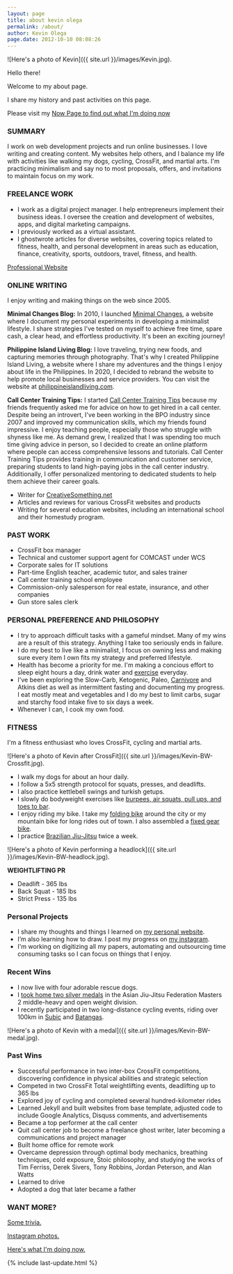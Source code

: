 ```yaml
---
layout: page
title: about kevin olega
permalink: /about/
author: Kevin Olega
page.date: 2012-10-10 08:08:26
---
```

![Here's a photo of Kevin]({{ site.url }}/images/Kevin.jpg).

Hello there!

Welcome to my about page.

I share my history and past activities on this page.

Please visit my [Now Page to find out what I'm doing now](https://olega.org/now)

### SUMMARY

I work on web development projects and run online businesses. I love writing and creating content. My websites help others, and I balance my life with activities like walking my dogs, cycling, CrossFit, and martial arts. I'm practicing minimalism and say no to most proposals, offers, and invitations to maintain focus on my work.

### FREELANCE WORK

* I work as a digital project manager. I help entrepreneurs implement their business ideas. I oversee the creation and development of websites, apps, and digital marketing campaigns. 
* I previously worked as a virtual assistant.
* I ghostwrote articles for diverse websites, covering topics related to fitness, health, and personal development in areas such as education, finance, creativity, sports, outdoors, travel, fitness, and health.

[Professional Website](https://kevinolega.com/xp)

### ONLINE WRITING

I enjoy writing and making things on the web since 2005.


**Minimal Changes Blog:** In 2010, I launched [Minimal Changes](http://minimalchanges.com), a website where I document my personal experiments in developing a minimalist lifestyle. I share strategies I've tested on myself to achieve free time, spare cash, a clear head, and effortless productivity. It's been an exciting journey!

**Philippine Island Living Blog:** I love traveling, trying new foods, and capturing memories through photography. That's why I created Philippine Island Living, a website where I share my adventures and the things I enjoy about life in the Philippines. In 2020, I decided to rebrand the website to help promote local businesses and service providers. You can visit the website at [philippineislandliving.com](http://philippineislandliving.com).

**Call Center Training Tips:** I started [Call Center Training Tips](https://callcentertrainingtips.com) because my friends frequently asked me for advice on how to get hired in a call center. Despite being an introvert, I've been working in the BPO industry since 2007 and improved my communication skills, which my friends found impressive. I enjoy teaching people, especially those who struggle with shyness like me. As demand grew, I realized that I was spending too much time giving advice in person, so I decided to create an online platform where people can access comprehensive lessons and tutorials. Call Center Training Tips provides training in communication and customer service, preparing students to land high-paying jobs in the call center industry. Additionally, I offer personalized mentoring to dedicated students to help them achieve their career goals.

- Writer for [CreativeSomething.net](http://creativesomething.net)
- Articles and reviews for various CrossFit websites and products
- Writing for several education websites, including an international school and their homestudy program.


### PAST WORK

- CrossFit box manager
- Technical and customer support agent for COMCAST under WCS
- Corporate sales for IT solutions
- Part-time English teacher, academic tutor, and sales trainer
- Call center training school employee
- Commission-only salesperson for real estate, insurance, and other companies
- Gun store sales clerk


### PERSONAL PREFERENCE AND PHILOSOPHY

* I try to approach difficult tasks with a gameful mindset. Many of my wins are a result of this strategy. Anything I take too seriously ends in failure.
* I do my best to live like a minimalist, I focus on owning less and making sure every item I own fits my strategy and preferred lifestyle.
* Health has become a priority for me. I'm making a concious effort to sleep eight hours a day, drink water and [exercise](https://philippineislandliving.com/prcity) everyday.
* I've been exploring the Slow-Carb, Ketogenic, Paleo, [Carnivore](http://philippineislandliving.com/carnivore-diet-philippines-first-attempt/) and Atkins diet as well as intermittent fasting and documenting my progress. I eat mostly meat and vegetables and I do my best to limit carbs, sugar and starchy food intake five to six days a week.
* Whenever I can, I cook my own food.

### FITNESS

I'm a fitness enthusiast who loves CrossFit, cycling and martial arts.

![Here's a photo of Kevin after CrossFit]({{ site.url }}/images/Kevin-BW-Crossfit.jpg).

* I walk my dogs for about an hour daily.
* I follow a 5x5 strength protocol for squats, presses, and deadlifts.
* I also practice kettlebell swings and turkish getups.
* I slowly do bodyweight exercises like <a href="https://minimalchanges.com/grapplerfit">burpees, air squats, pull ups, and toes to bar</a>.
* I enjoy riding my bike. I take my [folding bike](http://philippineislandliving.com/giant-fd806-folding-bike-review/) around the city or my mountain bike for long rides out of town. I also assembled a [fixed gear bike](https://philippineislandliving.com/fixed-gear/).
* I practice <a href="https://www.instagram.com/olegajitsu/">Brazilian Jiu-Jitsu</a> twice a week.

![Here's a photo of Kevin performing a headlock]({{ site.url }}/images/Kevin-BW-headlock.jpg).

**WEIGHTLIFTING PR**

* Deadlift - 365 lbs
* Back Squat - 185 lbs
* Strict Press - 135 lbs

### Personal Projects

*   I share my thoughts and things I learned on [my personal website](http://minimalchanges.com).
*   I’m also learning how to draw. I post my progress on [my instagram](http://instagram.com/kevinolega/).
*   I'm working on digitizing all my papers, automating and outsourcing time consuming tasks so I can focus on things that I enjoy.

### Recent Wins

- I now live with four adorable rescue dogs.
- I <a href="https://www.instagram.com/p/Cqj-VEzpwN4/?utm_source=ig_web_copy_link">took home two silver medals</a> in the Asian Jiu-Jitsu Federation Masters 2 middle-heavy and open weight division.
- I recently participated in two long-distance cycling events, riding over 100km in <a href="https://www.instagram.com/p/ClySU4VJMqb/">Subic</a> and <a href="https://www.instagram.com/p/CoXyuP_B1YW/">Batangas</a>.

![Here's a photo of Kevin with a medal]({{ site.url }}/images/Kevin-BW-medal.jpg).


### Past Wins

- Successful performance in two inter-box CrossFit competitions, discovering confidence in physical abilities and strategic selection
- Competed in two CrossFit Total weightlifting events, deadlifting up to 365 lbs
- Explored joy of cycling and completed several hundred-kilometer rides
- Learned Jekyll and built websites from base template, adjusted code to include Google Analytics, Disquss comments, and advertisements
- Became a top performer at the call center
- Quit call center job to become a freelance ghost writer, later becoming a communications and project manager
- Built home office for remote work
- Overcame depression through optimal body mechanics, breathing techniques, cold exposure, Stoic philosophy, and studying the works of Tim Ferriss, Derek Sivers, Tony Robbins, Jordan Peterson, and Alan Watts
- Learned to drive
- Adopted a dog that later became a father

### WANT MORE?

[Some trivia.](https://olega.org/trivia)

[Instagram photos.](http://instagram.com/kevinolega)

[Here's what I'm doing now.](https://olega.org/now)


{% include last-update.html %}